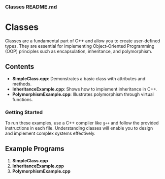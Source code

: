 
### Classes README.md

# Classes

Classes are a fundamental part of C++ and allow you to create user-defined types. They are essential for implementing Object-Oriented Programming (OOP) principles such as encapsulation, inheritance, and polymorphism.

## Contents

- **SimpleClass.cpp**: Demonstrates a basic class with attributes and methods.
- **InheritanceExample.cpp**: Shows how to implement inheritance in C++.
- **PolymorphismExample.cpp**: Illustrates polymorphism through virtual functions.

### Getting Started

To run these examples, use a C++ compiler like `g++` and follow the provided instructions in each file. Understanding classes will enable you to design and implement complex systems effectively.

## Example Programs

1. **SimpleClass.cpp**
2. **InheritanceExample.cpp**
3. **PolymorphismExample.cpp**
